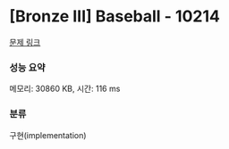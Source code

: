 # [Bronze III] Baseball - 10214 

[문제 링크](https://www.acmicpc.net/problem/10214) 

### 성능 요약

메모리: 30860 KB, 시간: 116 ms

### 분류

구현(implementation)

